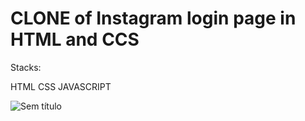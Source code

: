 # CLONE of Instagram login page in HTML and CCS

Stacks:

HTML
CSS
JAVASCRIPT

![Sem título](https://user-images.githubusercontent.com/103292859/175428678-3dde167f-c023-4405-82e3-fc937820998d.png)
